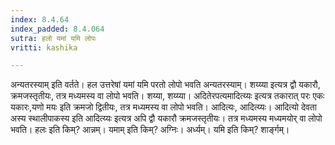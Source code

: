 ```yaml
---
index: 8.4.64
index_padded: 8.4.064
sutra: हलो यमां यमि लोपः
vritti: kashika

---
```

अन्यतरस्याम् इति वर्तते। हल उत्तरेषां यमां यमि परतो लोपो भवति अन्यतरस्याम्। शय्य्या इत्यत्र द्वौ यकारौ, क्रमजस्तृतीयः, तत्र मध्यमस्य वा लोपो भवति। शय्या, शय्य्या। अदितेरपत्यमादित्य्यः इत्यत्र तकारात् परः एकः यकारः,यणो मयः इति क्रमजो द्वितीयः, तत्र मध्यमस्य वा लोपो भवति। आदित्यः, आदित्य्यः। आदित्यो देवता अस्य स्थालीपाकस्य इति आदित्य्यः इत्यत्र अपि द्वौ यकारौ क्रमजस्तृतीयः। तत्र मध्यमस्य मध्यमयोर् वा लोपो भवति। हलः इति किम्? आन्नम्। यमाम् इति किम्? अग्निः। अर्ध्यम्। यमि इति किम्? शार्ङ्गम्।
